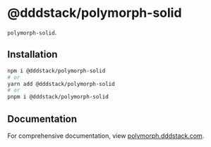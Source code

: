 # @dddstack/polymorph-solid

`polymorph-solid`.

## Installation

```bash
npm i @dddstack/polymorph-solid
# or
yarn add @dddstack/polymorph-solid
# or
pnpm i @dddstack/polymorph-solid
```

## Documentation

For comprehensive documentation, view [polymorph.dddstack.com](https://polymorph.dddstack.com).
